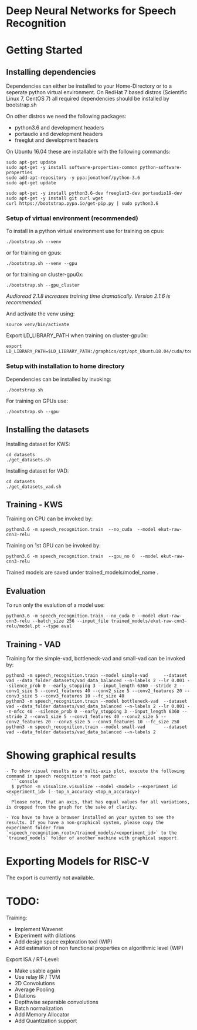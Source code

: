 # Deep Neural Networks for Speech Recognition

# Getting Started 


## Installing dependencies

Dependencies can either be installed to your Home-Directory or to a seperate python virtual environment.
On RedHat 7 based distros (Scientific Linux 7, CentOS 7) all required dependencies should be installed by bootstrap.sh 

On other distros we need the following packages:

- python3.6 and development headers
- portaudio and development headers
- freeglut and development headers

On Ubuntu 16.04 these are installable with the following commands:

    sudo apt-get update
    sudo apt-get -y install software-properties-common python-software-properties
    sudo add-apt-repository -y ppa:jonathonf/python-3.6
    sudo apt-get update
    
    sudo apt-get -y install python3.6-dev freeglut3-dev portaudio19-dev
    sudo apt-get -y install git curl wget
    curl https://bootstrap.pypa.io/get-pip.py | sudo python3.6


### Setup of virtual environment (recommended)

To install in a python virtual environment use for training on cpus:

    ./bootstrap.sh --venv
    
or for training on gpus:

    ./bootstrap.sh --venv --gpu

or for training on cluster-gpu0x:

    ./bootstrap.sh --gpu_cluster
    
*Audioread 2.1.8 increases training time dramatically. Version 2.1.6 is recommended.*

And activate the venv using:

    source venv/bin/activate

Export LD\_LIBRARY\_PATH when training on cluster-gpu0x:

    export LD_LIBRARY_PATH=$LD_LIBRARY_PATH:/graphics/opt/opt_Ubuntu18.04/cuda/toolkit_9.0/cuda/lib64/:/graphics/opt/opt_Ubuntu18.04/cuda/cudnn/7.1.4_for_9.0/cuda/lib64

### Setup with installation to home directory

Dependencies can be installed by invoking:

    ./bootstrap.sh
	
For training on GPUs use:

    ./bootstrap.sh --gpu
    
	
## Installing the datasets
	
Installing dataset for KWS:

    cd datasets
	./get_datasets.sh
	
Installing dataset for VAD:

    cd datasets
    ./get_datasets_vad.sh

## Training - KWS

Training on CPU can be invoked by:
   
    python3.6 -m speech_recognition.train  --no_cuda  --model ekut-raw-cnn3-relu

Training on 1st GPU can be invoked by:

    python3.6 -m speech_recognition.train  --gpu_no 0  --model ekut-raw-cnn3-relu

Trained models are saved under trained_models/model_name .

## Evaluation

To run only the evalution of a model use:

    python3.6 -m speech_recognition.train --no_cuda 0 --model ekut-raw-cnn3-relu --batch_size 256 --input_file trained_models/ekut-raw-cnn3-relu/model.pt --type eval

## Training - VAD

Training for the simple-vad, bottleneck-vad and small-vad can be invoked by:

    python3 -m speech_recognition.train --model simple-vad      --dataset vad --data_folder datasets/vad_data_balanced --n-labels 2 --lr 0.001 --silence_prob 0 --early_stopping 3 --input_length 6360 --stride 2 --conv1_size 5 --conv1_features 40 --conv2_size 5 --conv2_features 20 --conv3_size 5 --conv3_features 10 --fc_size 40
    python3 -m speech_recognition.train --model bottleneck-vad  --dataset vad --data_folder datasets/vad_data_balanced --n-labels 2 --lr 0.001 --n-mfcc 40 --silence_prob 0 --early_stopping 3 --input_length 6360 --stride 2 --conv1_size 5 --conv1_features 40 --conv2_size 5 --conv2_features 20 --conv3_size 5 --conv3_features 10 --fc_size 250
    python3 -m speech_recognition.train --model small-vad       --dataset vad --data_folder datasets/vad_data_balanced --n-labels 2

# Showing graphical results
    - To show visual results as a multi-axis plot, execute the following command in speech recognition's root path:
      ```console
      $ python -m visualize.visualize --model <model> --experiment_id <experiment_id> (--top_n_accuracy <top_n_accuracy>)
      ```
      Please note, that an axis, that has equal values for all variations, is dropped from the graph for the sake of clarity.

    - You have to have a browser installed on your system to see the results. If you have a non-graphical system, please copy the experiment folder from `<speech_recognition_root>/trained_models/<experiment_id>` to the `trained_models` folder of another machine with graphical support.





    
# Exporting Models for RISC-V
	
The export is currently not available. 


# TODO:
Training:
  
- Implement Wavenet
- Experiment with dilations
- Add design space exploration tool (WIP)
- Add estimation of non functional properties on algorithmic level (WIP)

Export ISA / RT-Level:
- Make usable again
- Use relay IR / TVM
- 2D Convolutions
- Average Pooling
- Dilations
- Depthwise separable convolutions
- Batch normalization
- Add Memory Allocator
- Add Quantization support

